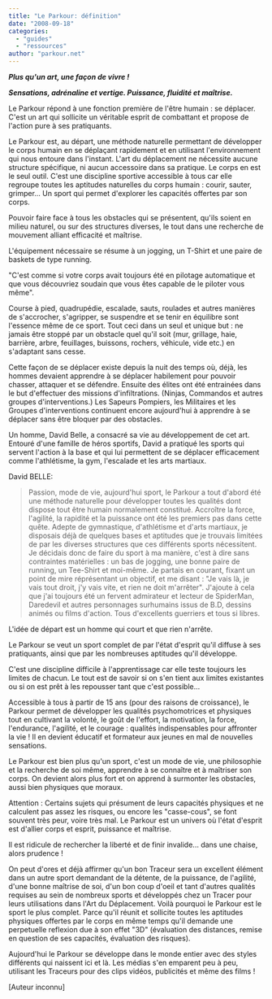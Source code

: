 ```yaml
---
title: "Le Parkour: définition"
date: "2008-09-18"
categories: 
  - "guides"
  - "ressources"
author: "parkour.net"
---
```


**_Plus qu'un art, une façon de vivre !_**

**_Sensations, adrénaline et vertige. Puissance, fluidité et maîtrise._**

Le Parkour répond à une fonction première de l'être humain : se déplacer. C'est un art qui sollicite un véritable esprit de combattant et propose de l'action pure à ses pratiquants.

Le Parkour est, au départ, une méthode naturelle permettant de développer le corps humain en se déplaçant rapidement et en utilisant l'environnement qui nous entoure dans l'instant. L'art du déplacement ne nécessite aucune structure spécifique, ni aucun accessoire dans sa pratique. Le corps en est le seul outil. C'est une discipline sportive accessible à tous car elle regroupe toutes les aptitudes naturelles du corps humain : courir, sauter, grimper... Un sport qui permet d'explorer les capacités offertes par son corps.

Pouvoir faire face à tous les obstacles qui se présentent, qu'ils soient en milieu naturel, ou sur des structures diverses, le tout dans une recherche de mouvement alliant efficacité et maîtrise.

L'équipement nécessaire se résume à un jogging, un T-Shirt et une paire de baskets de type running.

"C'est comme si votre corps avait toujours été en pilotage automatique et que vous découvriez soudain que vous êtes capable de le piloter vous même".

Course à pied, quadrupédie, escalade, sauts, roulades et autres manières de s'accrocher, s'agripper, se suspendre et se tenir en équilibre sont l'essence même de ce sport. Tout ceci dans un seul et unique but : ne jamais être stoppé par un obstacle quel qu'il soit (mur, grillage, haie, barrière, arbre, feuillages, buissons, rochers, véhicule, vide etc.) en s'adaptant sans cesse.

Cette façon de se déplacer existe depuis la nuit des temps où, déjà, les hommes devaient apprendre à se déplacer habilement pour pouvoir chasser, attaquer et se défendre. Ensuite des élites ont été entrainées dans le but d'effectuer des missions d'infiltrations. (Ninjas, Commandos et autres groupes d'interventions.) Les Sapeurs Pompiers, les Militaires et les Groupes d'interventions continuent encore aujourd'hui à apprendre à se déplacer sans être bloquer par des obstacles.

Un homme, David Belle, a consacré sa vie au développement de cet art. Entouré d'une famille de héros sportifs, David a pratiqué les sports qui servent l'action à la base et qui lui permettent de se déplacer efficacement comme l'athlétisme, la gym, l'escalade et les arts martiaux.

David BELLE:

> Passion, mode de vie, aujourd'hui sport, le Parkour a tout d'abord été une méthode naturelle pour développer toutes les qualités dont dispose tout être humain normalement constitué. Accroître la force, l'agilité, la rapidité et la puissance ont été les premiers pas dans cette quête. Adepte de gymnastique, d'athlétisme et d'arts martiaux, je disposais déjà de quelques bases et aptitudes que je trouvais limitées de par les diverses structures que ces différents sports nécessitent. Je décidais donc de faire du sport à ma manière, c'est à dire sans contraintes matérielles : un bas de jogging, une bonne paire de running, un Tee-Shirt et moi-même. Je partais en courant, fixant un point de mire réprésentant un objectif, et me disant : "Je vais là, je vais tout droit, j'y vais vite, et rien ne doit m'arrêter". J'ajoute à cela que j'ai toujours été un fervent admirateur et lecteur de SpiderMan, Daredevil et autres personnages surhumains issus de B.D, dessins animés ou films d'action. Tous d'excellents guerriers et tous si libres.

L'idée de départ est un homme qui court et que rien n'arrête.

Le Parkour se veut un sport complet de par l'état d'esprit qu'il diffuse à ses pratiquants, ainsi que par les nombreuses aptitudes qu'il développe.

C'est une discipline difficile à l'apprentissage car elle teste toujours les limites de chacun. Le tout est de savoir si on s'en tient aux limites existantes ou si on est prêt à les repousser tant que c'est possible...

Accessible à tous à partir de 15 ans (pour des raisons de croissance), le Parkour permet de développer les qualités psychomotrices et physiques tout en cultivant la volonté, le goût de l'effort, la motivation, la force, l'endurance, l'agilité, et le courage : qualités indispensables pour affronter la vie ! Il en devient éducatif et formateur aux jeunes en mal de nouvelles sensations.

Le Parkour est bien plus qu'un sport, c'est un mode de vie, une philosophie et la recherche de soi même, apprendre à se connaître et à maîtriser son corps. On devient alors plus fort et on apprend à surmonter les obstacles, aussi bien physiques que moraux.

Attention : Certains sujets qui présument de leurs capacités physiques et ne calculent pas assez les risques, ou encore les "casse-cous", se font souvent très peur, voire très mal. Le Parkour est un univers où l'état d'esprit est d'allier corps et esprit, puissance et maîtrise.

Il est ridicule de rechercher la liberté et de finir invalide... dans une chaise, alors prudence !

On peut d'ores et déjà affirmer qu'un bon Traceur sera un excellent élément dans un autre sport demandant de la détente, de la puissance, de l'agilité, d'une bonne maîtrise de soi, d'un bon coup d'oeil et tant d'autres qualités requises au sein de nombreux sports et développés chez un Tracer pour leurs utilisations dans l'Art du Déplacement. Voilà pourquoi le Parkour est le sport le plus complet. Parce qu'il réunit et sollicite toutes les aptitudes physiques offertes par le corps en même temps qu'il demande une perpetuelle reflexion due à son effet "3D" (évaluation des distances, remise en question de ses capacités, évaluation des risques).

Aujourd'hui le Parkour se développe dans le monde entier avec des styles différents qui naissent ici et là. Les médias s'en emparent peu à peu, utilisant les Traceurs pour des clips vidéos, publicités et même des films !

\[Auteur inconnu\]
